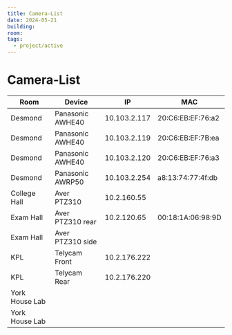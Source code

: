 ```yaml
---
title: Camera-List
date: 2024-05-21
building: 
room: 
tags:
  - project/active
---
```


# Camera-List

Room           | Device           | IP           | MAC
-------------- | ---------------- | ------------ | ----------
Desmond        | Panasonic AWHE40 | 10.103.2.117 | 20:C6:EB:EF:76:a2
Desmond        | Panasonic AWHE40 | 10.103.2.119 | 20:C6:EB:EF:7B:ea
Desmond        | Panasonic AWHE40 | 10.103.2.120 | 20:C6:EB:EF:76:a3
Desmond        | Panasonic AWRP50 | 10.103.2.254 | a8:13:74:77:4f:db
College Hall   | Aver PTZ310      | 10.2.160.55  | 
Exam Hall      | Aver PTZ310 rear | 10.2.120.65  | 00:18:1A:06:98:9D
Exam Hall      | Aver PTZ310 side |              |
KPL            | Telycam Front    | 10.2.176.222 | 
KPL            | Telycam Rear     | 10.2.176.220 | 
York House Lab |
York House Lab |